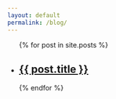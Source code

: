 ```yaml
---
layout: default
permalink: /blog/
---
```


<ul>
  {% for post in site.posts %}
    <li>
      <h2><a href="{{ post.url }}">{{ post.title }}</a></h2>
    </li>
  {% endfor %}
</ul>
